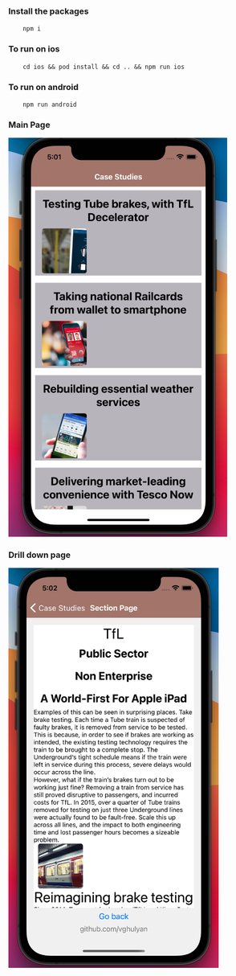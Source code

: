 ### Install the packages
```
    npm i
```

### To run on ios
```
    cd ios && pod install && cd .. && npm run ios
```

### To run on android
```
    npm run android
```

### Main Page
![Main](./screenshots/Main.png)

### Drill down page
![Main](./screenshots/DrillDownPage.png)
